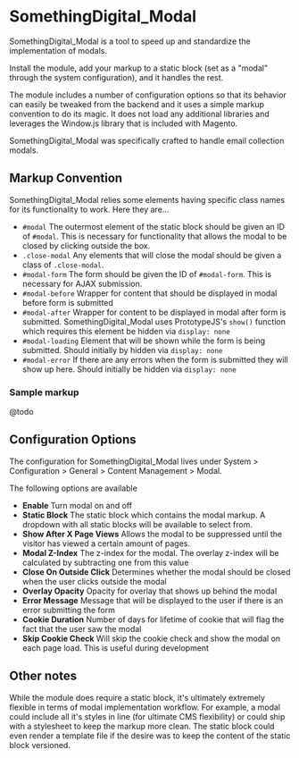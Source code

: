 # SomethingDigital_Modal

SomethingDigital_Modal is a tool to speed up and standardize the implementation of modals.

Install the module, add your markup to a static block (set as a "modal" through the system configuration), and it handles the rest.

The module includes a number of configuration options so that its behavior can easily be tweaked from the backend and it uses a simple markup convention to do its magic. It does not load any additional libraries and leverages the Window.js library that is included with Magento.

SomethingDigital_Modal was specifically crafted to handle email collection modals.

## Markup Convention

SomethingDigital_Modal relies some elements having specific class names for its functionality to work. Here they are...

- `#modal` The outermost element of the static block should be given an ID of `#modal`. This is necessary for functionality that allows the modal to be closed by clicking outside the box.
- `.close-modal` Any elements that will close the modal should be given a class of `.close-modal`.
- `#modal-form` The form should be given the ID of `#modal-form`. This is necessary for AJAX submission.
- `#modal-before` Wrapper for content that should be displayed in modal before form is submitted
- `#modal-after` Wrapper for content to be displayed in modal after form is submitted. SomethingDigital_Modal uses PrototypeJS's `show()` function which requires this element be hidden via `display: none`
- `#modal-loading` Element that will be shown while the form is being submitted. Should initially by hidden via `display: none`
- `#modal-error` If there are any errors when the form is submitted they will show up here. Should initially be hidden via `display: none`

### Sample markup

@todo 

## Configuration Options

The configuration for SomethingDigital_Modal lives under System > Configuration > General > Content Management > Modal.

The following options are available

- **Enable** Turn modal on and off
- **Static Block** The static block which contains the modal markup. A dropdown with all static blocks will be available to select from.
- **Show After X Page Views** Allows the modal to be suppressed until the visitor has viewed a certain amount of pages.
- **Modal Z-Index** The z-index for the modal. The overlay z-index will be calculated by subtracting one from this value
- **Close On Outside Click** Determines whether the modal should be closed when the user clicks outside the modal
- **Overlay Opacity** Opacity for overlay that shows up behind the modal
- **Error Message** Message that will be displayed to the user if there is an error submitting the form
- **Cookie Duration** Number of days for lifetime of cookie that will flag the fact that the user saw the modal
- **Skip Cookie Check** Will skip the cookie check and show the modal on each page load. This is useful during development

## Other notes

While the module does require a static block, it's ultimately extremely flexible in terms of modal implementation workflow. For example, a modal could include all it's styles in line (for ultimate CMS flexibility) or could ship with a stylesheet to keep the markup more clean. The static block could even render a template file if the desire was to keep the content of the static block versioned.
